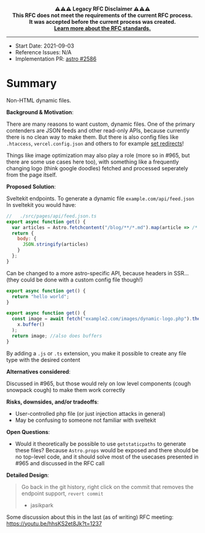 <!-- LEGACY RFC -->
<p align="center"><strong>⚠️⚠️⚠️ Legacy RFC Disclaimer ⚠️⚠️⚠️
<br />This RFC does not meet the requirements of the current RFC process.
<br />It was accepted before the current process was created.
<br /><a href="https://github.com/withastro/roadmap#readme">Learn more about the RFC standards.</a>
</strong></p>
<!-- LEGACY RFC -->

---

- Start Date: 2021-09-03
- Reference Issues: N/A
- Implementation PR: [astro #2586](https://github.com/withastro/astro/pull/2586)

# Summary

Non-HTML dynamic files.

**Background & Motivation**:

There are many reasons to want custom, dynamic files. One of the primary contenders are JSON feeds and other read-only APIs, because currently there is no clean way to make them. But there is also config files like `.htaccess`, `vercel.config.json` and others to for example [set redirects](https://github.com/snowpackjs/astro/issues/708)!

Things like image optimization may also play a role (more so in #965, but there are some use cases here too), with something like a frequently changing logo (think google doodles) fetched and processed seperately from the page itself.

**Proposed Solution**:

Sveltekit endpoints.
To generate a dynamic file `example.com/api/feed.json`
In sveltekit you would have:

```js
//   ./src/pages/api/feed.json.ts
export async function get() {
  var articles = Astro.fetchcontent("/blog/**/*.md").map(article => /* */)
  return {
    body: {
      JSON.stringify(articles)
    }
  };
}
```

Can be changed to a more astro-specific API, because headers in SSR... (they could be done with a custom config file though!)

```js
export async function get() {
  return "hello world";
}
```

```js
export async function get() {
  const image = await fetch("example2.com/images/dynamic-logo.php").then((x) =>
    x.buffer()
  );
  return image; //also does buffers
}
```

By adding a `.js` or `.ts` extension, you make it possible to create any file type with the desired content

**Alternatives considered**:

Discussed in #965, but those would rely on low level components (cough snowpack cough) to make them work correctly

**Risks, downsides, and/or tradeoffs**:

- User-controlled php file (or just injection attacks in general)
- May be confusing to someone not familiar with sveltekit

**Open Questions**:

- Would it theoretically be possible to use `getstaticpaths` to generate these files? Because `Astro.props` would be exposed and there should be no top-level code, and it should solve most of the usecases presented in #965 and discussed in the RFC call

**Detailed Design**:

> Go back in the git history, right click on the commit that removes the endpoint support, `revert commit`
>
> - jasikpark

Some discussion about this in the last (as of writing) RFC meeting: https://youtu.be/hhsKS2et8Jk?t=1237
